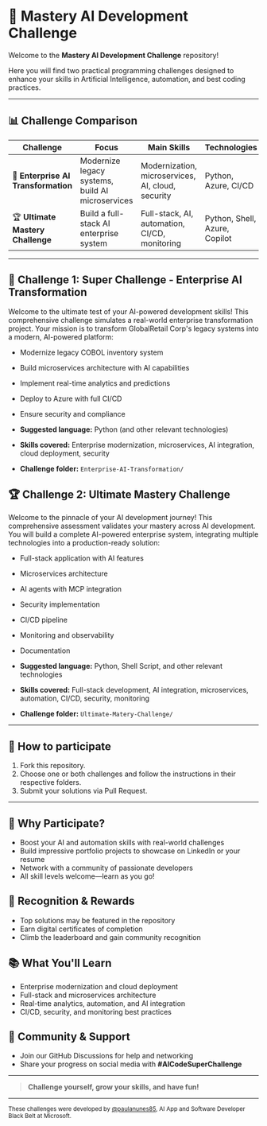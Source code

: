 # 🤖 Mastery AI Development Challenge


Welcome to the **Mastery AI Development Challenge** repository!


Here you will find two practical programming challenges designed to enhance your skills in Artificial Intelligence, automation, and best coding practices.

---

## 📊 Challenge Comparison

| Challenge | Focus | Main Skills | Technologies | Folder |
|-----------|-------|------------|--------------|--------|
| 🏢 **Enterprise AI Transformation** | Modernize legacy systems, build AI microservices | Modernization, microservices, AI, cloud, security | Python, Azure, CI/CD | `Enterprise-AI-Transformation/` |
| 🏆 **Ultimate Mastery Challenge** | Build a full-stack AI enterprise system | Full-stack, AI, automation, CI/CD, monitoring | Python, Shell, Azure, Copilot | `Ultimate-Matery-Challenge/` |

---


## 🏢 Challenge 1: Super Challenge - Enterprise AI Transformation
Welcome to the ultimate test of your AI-powered development skills! This comprehensive challenge simulates a real-world enterprise transformation project. Your mission is to transform GlobalRetail Corp's legacy systems into a modern, AI-powered platform:

- Modernize legacy COBOL inventory system
- Build microservices architecture with AI capabilities
- Implement real-time analytics and predictions
- Deploy to Azure with full CI/CD
- Ensure security and compliance

- **Suggested language:** Python (and other relevant technologies)
- **Skills covered:** Enterprise modernization, microservices, AI integration, cloud deployment, security
- **Challenge folder:** `Enterprise-AI-Transformation/`


## 🏆 Challenge 2: Ultimate Mastery Challenge
Welcome to the pinnacle of your AI development journey! This comprehensive assessment validates your mastery across AI development. You will build a complete AI-powered enterprise system, integrating multiple technologies into a production-ready solution:

- Full-stack application with AI features
- Microservices architecture
- AI agents with MCP integration
- Security implementation
- CI/CD pipeline
- Monitoring and observability
- Documentation

- **Suggested language:** Python, Shell Script, and other relevant technologies
- **Skills covered:** Full-stack development, AI integration, microservices, automation, CI/CD, security, monitoring
- **Challenge folder:** `Ultimate-Matery-Challenge/`

---

## 📝 How to participate
1. Fork this repository.
2. Choose one or both challenges and follow the instructions in their respective folders.
3. Submit your solutions via Pull Request.

---

## 🚀 Why Participate?

- Boost your AI and automation skills with real-world challenges
- Build impressive portfolio projects to showcase on LinkedIn or your resume
- Network with a community of passionate developers
- All skill levels welcome—learn as you go!

## 🥇 Recognition & Rewards

- Top solutions may be featured in the repository
- Earn digital certificates of completion
- Climb the leaderboard and gain community recognition


## 📚 What You'll Learn

- Enterprise modernization and cloud deployment
- Full-stack and microservices architecture
- Real-time analytics, automation, and AI integration
- CI/CD, security, and monitoring best practices

## 🤝 Community & Support

- Join our GitHub Discussions for help and networking
- Share your progress on social media with **#AICodeSuperChallenge**

---

> **Challenge yourself, grow your skills, and have fun!**

---

<sub>These challenges were developed by [@paulanunes85](https://github.com/paulanunes85), AI App and Software Developer Black Belt at Microsoft.</sub>
